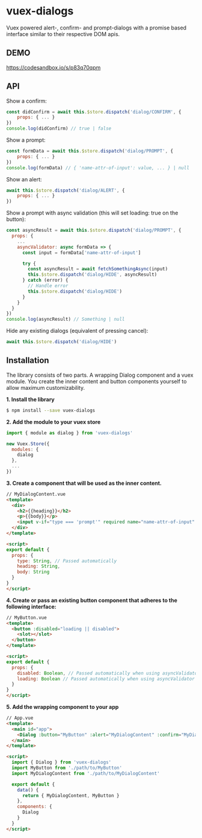 vuex-dialogs
====
Vuex powered alert-, confirm- and prompt-dialogs with a promise based interface similar to their respective DOM apis.

DEMO
-------------
https://codesandbox.io/s/p83q70qpm

API
-------------
Show a confirm:
```javascript
const didConfirm = await this.$store.dispatch('dialog/CONFIRM', {
    props: { ... }
})
console.log(didConfirm) // true | false
```
Show a prompt:
```javascript
const formData = await this.$store.dispatch('dialog/PROMPT', {
    props: { ... }
})
console.log(formData) // { 'name-attr-of-input': value, ... } | null
```
Show an alert:
```javascript
await this.$store.dispatch('dialog/ALERT', {
    props: { ... }
})
```
Show a prompt with async validation (this will set loading: true on the button):
```javascript
const asyncResult = await this.$store.dispatch('dialog/PROMPT', {
  props: {
    ...
    asyncValidator: async formData => {
      const input = formData['name-attr-of-input']

      try {
        const asyncResult = await fetchSomethingAsync(input)
        this.$store.dispatch('dialog/HIDE', asyncResult)
      } catch (error) {
        // Handle error
        this.$store.dispatch('dialog/HIDE')
      }
    }
  }
})
console.log(asyncResult) // Something | null
```
Hide any existing dialogs (equivalent of pressing cancel):
```javascript
await this.$store.dispatch('dialog/HIDE')
```

Installation
-------------
The library consists of two parts. A wrapping Dialog component and a vuex module. You create the inner content and button components yourself to allow maximum customizability.

**1. Install the library**
```bash
$ npm install --save vuex-dialogs
```

**2. Add the module to your vuex store**
```javascript
import { module as dialog } from 'vuex-dialogs'

new Vuex.Store({
  modules: {
    dialog
  },
  ...
})
```
**3. Create a component that will be used as the inner content.**
```html
// MyDialogContent.vue
<template>
  <div>
    <h2>{{heading}}</h2>
    <p>{{body}}</p>
    <input v-if="type === 'prompt'" required name="name-attr-of-input" />
  </div>
</template>

<script>
export default {
  props: {
    type: String, // Passed automatically
    heading: String,
    body: String
  }
}
</script>
```
**4. Create or pass an existing button component that adheres to the following interface:**
```html
// MyButton.vue
<template>
  <button :disabled="loading || disabled">
    <slot></slot>
  </button>
</template>

<script>
export default {
  props: {
    disabled: Boolean, // Passed automatically when using asyncValidator on prompts
    loading: Boolean // Passed automatically when using asyncValidator on prompts
  }
}
</script>
```

**5. Add the wrapping component to your app**
<!-- -->
```html
// App.vue
<template>
  <main id="app">
    <Dialog :button="MyButton" :alert="MyDialogContent" :confirm="MyDialogContent" :prompt="MyDialogContent" />
  </main>
</template>

<script>
  import { Dialog } from 'vuex-dialogs'
  import MyButton from './path/to/MyButton'
  import MyDialogContent from './path/to/MyDialogContent'

  export default {
    data() {
      return { MyDialogContent, MyButton }
    },
    components: {
      Dialog
    }
  }
</script>
```